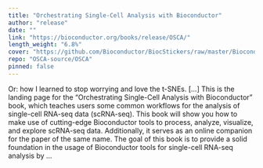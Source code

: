 ```yaml
---
title: "Orchestrating Single-Cell Analysis with Bioconductor"
author: "release"
date: ""
link: "https://bioconductor.org/books/release/OSCA/"
length_weight: "6.8%"
cover: "https://github.com/Bioconductor/BiocStickers/raw/master/Bioconductor/Bioconductor-serial.gif"
repo: "OSCA-source/OSCA"
pinned: false
---
```


Or: how I learned to stop worrying and love the t-SNEs. [...] This is the landing page for the “Orchestrating Single-Cell Analysis with Bioconductor” book,
which teaches users some common workflows for the analysis of single-cell RNA-seq data (scRNA-seq).
This book will show you how to make use of cutting-edge Bioconductor tools to process, analyze, visualize, and explore scRNA-seq data.
Additionally, it serves as an online companion for the paper of the same name. The goal of this book is to provide a solid foundation in the usage of Bioconductor tools for single-cell RNA-seq analysis by ...
